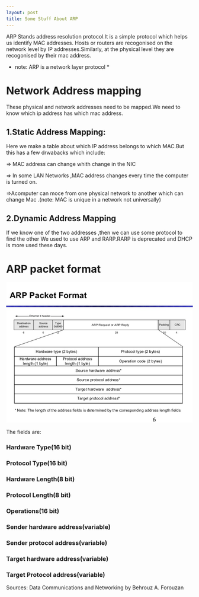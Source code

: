```yaml
---
layout: post
title: Some Stuff About ARP 
---
```

ARP Stands address resolution protocol.It is a simple protocol which helps us identify MAC addresses.
Hosts or routers are recogonised on the network level by IP addresses.Similarly, at the physical level they are recogonised by their mac address.
* note: ARP is a network layer protocol *

# Network Address mapping
These physical and network addresses need to be mapped.We need to know which ip address has which mac address.

## 1.Static Address Mapping:
Here we make a table about which IP address belongs to which MAC.But this has a few drwabacks which include:

=> MAC address can change whith change in the NIC

=> In some LAN Networks ,MAC address changes every time the computer is turned on.

=>Acomputer can moce from one physical network to another which can change Mac .(note: MAC is unique in a network not universally)

## 2.Dynamic Address Mapping
If we know one of the two addresses ,then we can use some protocol to find the other
We used to use ARP and RARP.RARP is deprecated and DHCP is more used these days.

# ARP packet format
![image_tpm](https://raw.githubusercontent.com/techathena/techathena.github.io/master/images/arp.jpg)

The fields are:
### Hardware Type(16 bit)
### Protocol Type(16 bit)
### Hardware Length(8 bit)
### Protocol Length(8 bit)
### Operations(16 bit)
### Sender hardware address(variable)
### Sender protocol address(variable)
### Target hardware address(variable)
### Target Protocol address(variable)


Sources: Data Communications and Networking by Behrouz A. Forouzan
